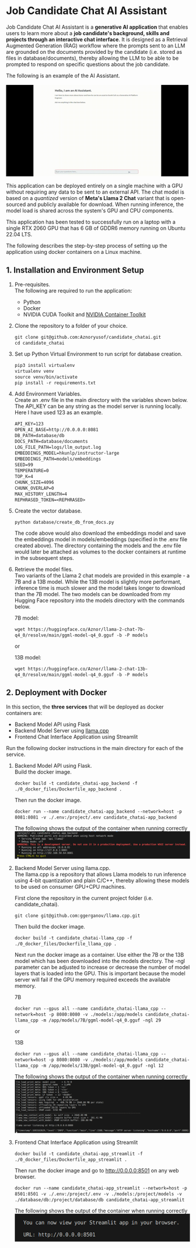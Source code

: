 # Job Candidate Chat AI Assistant
Job Candidate Chat AI Assistant is a **generative AI application** that enables users to 
learn more about a **job candidate's background, skills and projects through an interactive 
chat interface**. It is designed as a Retrieval Augmented Generation (RAG) workflow
where the prompts sent to an LLM are grounded on the documents provided by the candidate
(i.e. stored as files in database/documents), thereby allowing the LLM to be able
to be prompted to respond on specific questions about the job candidate.

The following is an example of the AI Assistant.<br><br>
<img src="images/candidate_chat_demo.gif" width="500" height="250"/>

This application can be deployed entirely on a single machine with a GPU without 
requiring any data to be sent to an external API. The chat model is based
on a *quantized* version of **Meta's Llama 2 Chat** variant that is open-sourced and 
publicly available for download. When running inference, the model load is shared across
the system's GPU and CPU components.

This application has been tested to successfully run on a laptop with a single RTX 2060 
GPU that has 6 GB of GDDR6 memory running on Ubuntu 22.04 LTS.

The following describes the step-by-step process of setting up the application using
docker containers on a Linux machine.

## 1. Installation and Environment Setup 
1. Pre-requisites.<br>
    The following are required to run the application:
    - Python
    - Docker
    - NVIDIA CUDA Toolkit and [NVIDIA Container Toolkit](https://docs.nvidia.com/datacenter/cloud-native/container-toolkit/latest/install-guide.html)

2.  Clone the repository to a folder of your choice. 
    ```
    git clone git@github.com:Aznoryusof/candidate_chatai.git
    cd candidate_chatai
    ```
3.  Set up Python Virtual Environment to run script for database creation.
    ```
    pip3 install virtualenv
    virtualenv venv
    source venv/bin/activate
    pip install -r requirements.txt
    ```

4.  Add Environment Variables.<br>
    Create an .env file in the main directory with the variables shown below.
    The API_KEY can be any string as the model server is running locally.
    Here I have used 123 as an example.
    ```
    API_KEY=123
    OPEN_AI_BASE=http://0.0.0.0:8081
    DB_PATH=database/db
    DOCS_PATH=database/documents
    LOG_FILE_PATH=logs/llm_output.log
    EMBEDDINGS_MODEL=hkunlp/instructor-large
    EMBEDDINGS_PATH=models/embeddings
    SEED=99
    TEMPERATURE=0
    TOP_K=4
    CHUNK_SIZE=4096
    CHUNK_OVERLAP=0
    MAX_HISTORY_LENGTH=4
    REPHRASED_TOKEN=<REPHRASED>
    ```
    
5.  Create the vector database.
    ```
    python database/create_db_from_docs.py
    ```
    The code above would also download the embeddings model and save the
    embeddings model in models/embeddings (specified in the .env file created 
    above). The directory containing the models and the .env file would later 
    be attached as volumes to the docker containers at runtime in the subsequent
    steps.

6.  Retrieve the model files.<br>
    Two variants of the Llama 2 chat models are provided in this example - 
    a 7B and a 13B model. While the 13B model is slightly more performant, inference
    time is much slower and the model takes longer to download than the 7B model. The two models can be downloaded from my Hugging Face repository into the models directory with the 
    commands below.

    7B model:
    ```
    wget https://huggingface.co/Aznor/llama-2-chat-7b-q4_0/resolve/main/ggml-model-q4_0.gguf -b -P models
    ```
    or

    13B model:
    ```
    wget https://huggingface.co/Aznor/llama-2-chat-13b-q4_0/resolve/main/ggml-model-q4_0.gguf -b -P models
    ```

## 2. Deployment with Docker
In this section, the **three services** that will be deployed as docker containers
are:
- Backend Model API using Flask
- Backend Model Server using [llama.cpp](https://github.com/ggerganov/llama.cpp)
- Frontend Chat Interface Application using Streamlit

Run the following docker instructions in the main directory for each of the service.

1.  Backend Model API using Flask.<br>
    Build the docker image.
    ```
    docker build -t candidate_chatai-app_backend -f ./0_docker_files/Dockerfile_app_backend .
    ```
    Then run the docker image.
    ```
    docker run --name candidate_chatai-app_backend --network=host -p 8081:8081 -v ./.env:/project/.env candidate_chatai-app_backend
    ```
    The following shows the output of the container when running correctly<br>
    <img src="images/backend_flask_api.png" />
    


2.  Backend Model Server using llama.cpp.<br>
    The llama.cpp is a repository that allows Llama models to run inference
    using 4-bit quantization and plain C/C++, thereby allowing these models to 
    be used on consumer GPU+CPU machines.<br>
    
    First clone the repository in the current project folder (i.e. candidate_chatai).
    ```
    git clone git@github.com:ggerganov/llama.cpp.git
    ```
    Then build the docker image.
    ```
    docker build -t candidate_chatai-llama_cpp -f ./0_docker_files/Dockerfile_llama_cpp .
    ```
    Next run the docker image as a container. Use either the 7B or the 13B
    model which has been downloaded into the models directory. The -ngl parameter
    can be adjusted to increase or decrease the number of model layers that is loaded into the GPU. This is important because the model server will fail if the GPU memory required exceeds the available memory. 

    7B
    ```
    docker run --gpus all --name candidate_chatai-llama_cpp --network=host -p 8080:8080 -v ./models:/app/models candidate_chatai-llama_cpp -m /app/models/7B/ggml-model-q4_0.gguf -ngl 29
    ```
    or
    
    13B
    ```
    docker run --gpus all --name candidate_chatai-llama_cpp --network=host -p 8080:8080 -v ./models:/app/models candidate_chatai-llama_cpp -m /app/models/13B/ggml-model-q4_0.gguf -ngl 12
    ```

    The following shows the output of the container when running correctly<br>
    <img src="images/backend_model_server.png" />

3.  Frontend Chat Interface Application using Streamlit<br>
    ```
    docker build -t candidate_chatai-app_streamlit -f ./0_docker_files/Dockerfile_app_streamlit .
    ```
    Then run the docker image and go to http://0.0.0.0:8501 on any web browser.
    ```
    docker run --name candidate_chatai-app_streamlit --network=host -p 8501:8501 -v ./.env:/project/.env -v ./models:/project/models -v ./database/db:/project/database/db candidate_chatai-app_streamlit
    ```
    
    The following shows the output of the container when running correctly<br>
    <img src="images/app_streamlit.png"/>